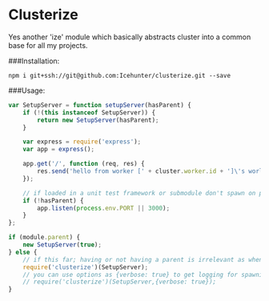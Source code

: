 # Clusterize

Yes another 'ize' module which basically abstracts cluster into a common base for all my projects.

###Installation:
``` text
npm i git+ssh://git@github.com:Icehunter/clusterize.git --save
```

###Usage:
``` javascript
var SetupServer = function setupServer(hasParent) {
    if (!(this instanceof SetupServer)) {
        return new SetupServer(hasParent);
    }

    var express = require('express');
    var app = express();

    app.get('/', function (req, res) {
        res.send('hello from worker [' + cluster.worker.id + ']\'s world');
    });

    // if loaded in a unit test framework or submodule don't spawn on port
    if (!hasParent) {
        app.listen(process.env.PORT || 3000);
    }
};

if (module.parent) {
    new SetupServer(true);
} else {
    // if this far; having or not having a parent is irrelevant as when loaded by cluster it will always be a child
    require('clusterize')(SetupServer);
    // you can use options as {verbose: true} to get logging for spawning and death/disconnection of a worker
    // require('clusterize')(SetupServer,{verbose: true});
}
```
